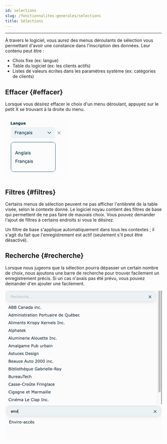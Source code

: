 ```yaml
---
id: selections
slug: /fonctionnalites-generales/selections
title: Sélections
---
```


---

À travers le logiciel, vous aurez des menus déroulants de sélection vous permettant d'avoir une constance dans l'inscription des données. Leur contenu peut être :

- Choix fixe (ex: langue)
- Table du logiciel (ex: les clients actifs)
- Listes de valeurs écrites dans les paramètres système (ex: catégories de clients)

## Effacer {#effacer}

Lorsque vous désirez effacer le choix d'un menu déroulant, appuyez sur le petit X se trouvant à la droite du menu.

![](../../static/img/Fonctionnalites_Menus_1.png)

## Filtres {#filtres}

Certains menus de sélection peuvent ne pas afficher l'entièreté de la table visée, selon le contexte donné. Le logiciel noyau contient des filtres de base qui permettent de ne pas faire de mauvais choix. Vous pouvez demander l'ajout de filtres à certains endroits si vous le désirez.

Un filtre de base s'applique automatiquement dans tous les contextes ; il s'agit du fait que l'enregistrement est actif (seulement s'il peut être désactivé).

## Recherche {#recherche}

Lorsque nous jugeons que la sélection pourra dépasser un certain nombre de choix, nous ajoutons une barre de recherche pour trouver facilement un enregistrement précis. Si un cas n'avais pas été prévu, vous pouvez demander d'en ajouter une facilement.

![](../../static/img/Fonctionnalites_Selections_01.png)
![](../../static/img/Fonctionnalites_Selections_02.png)
